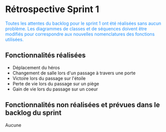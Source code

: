 <h1>Rétrospective Sprint 1</h1>

<p style="color:DodgerBlue;"> Toutes les attentes du backlog pour le sprint 1 ont été réalisées sans aucun problème. Les diagrammes de classes et de séquences doivent être modifiés pour correspondre aux nouvelles nomenclatures des fonctions utilisées. </p> 


<h2>Fonctionnalités réalisées</h2>
<ul>
  <li>Déplacement du héros</li>
  <li>Changement de salle lors d'un passage à travers une porte</li>
  <li>Victoire lors du passage sur l'étoile</li>
  <li>Perte de vie lors du passage sur un piège</li>
  <li>Gain de vie lors du passage sur un coeur</li>
</ul>

<h2>Fonctionnalités non réalisées et prévues dans le backlog du sprint</h2>
Aucune


